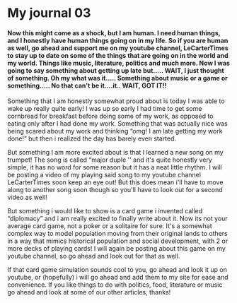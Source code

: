 # My journal 03

#### Now this might come as a shock, but I am human. I need human things, and I honestly have human things going on in my life. So if you are human as well, go ahead and support me on my youtube channel, LeCarterTimes to stay up to date on some of the things that are going on in the world and my world. Things like music, literature, politics and much more. Now I was going to say something about getting up late but….. WAIT, I just thought of something. Oh my what was it….. Something about music or a game or something….. No that can't be it….it.. WAIT, GOT IT!!

Something that I am honestly somewhat proud about is today I was able to wake up really quite early! I was up so early I had time to get some cornbread for breakfast before doing some of my work, as opposed to eating only after I had done my work. Something that was actually nice was being scared about my work and thinking “omg! I am late getting my work done!” but then i realized the day has barely even started.

But something I am more excited about is that I learned a new song on my trumpet! The song is called “major duple '' and it's quite honestly very simple, it has no word for some reason but it has a neat little rhythm. I will be posting a video of my playing said song to my youtube channel LeCarterTimes soon keep an eye out! But this does mean i'll have to move along to another song soon though so you'll have to look out for a second video as well!

But something i would like to show is a card game i invented called “diplomacy” and i am really excited to finally write about it. Now its not your average card game, not a poker or a solitaire for sure. It's a somewhat complex way to model population moving from their original lands to others in a way that mimics historical population and social development, with 2 or more decks of playing cards! I will again be posting about this game on my youtube channel, so go ahead and look out for that as well.

If that card game simulation sounds cool to you, go ahead and look it up on youtube, or (hopefully) i will go ahead and add them to my site for ease and convenience. If you like things to do with politics, food, literature or music go ahead and look at some of our other articles, thanks!

